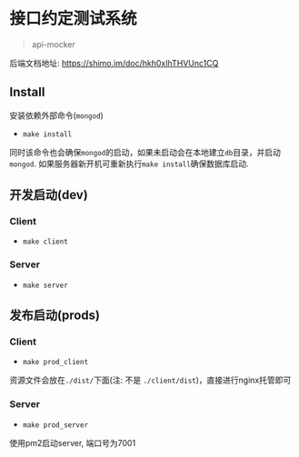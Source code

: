 # 接口约定测试系统
> api-mocker

后端文档地址: https://shimo.im/doc/hkh0xIhTHVUnc1CQ


## Install

安装依赖外部命令(`mongod`)

* `make install`

同时该命令也会确保`mongod`的启动，如果未启动会在本地建立`db`目录，并启动`mongod`.
如果服务器新开机可重新执行`make install`确保数据库启动.

## 开发启动(dev)

### Client

* `make client`

### Server

* `make server`

## 发布启动(prods)

### Client

* `make prod_client`

资源文件会放在`./dist/`下面(注: 不是 `./client/dist`)，直接进行nginx托管即可

### Server

* `make prod_server`

使用pm2启动server, 端口号为7001
